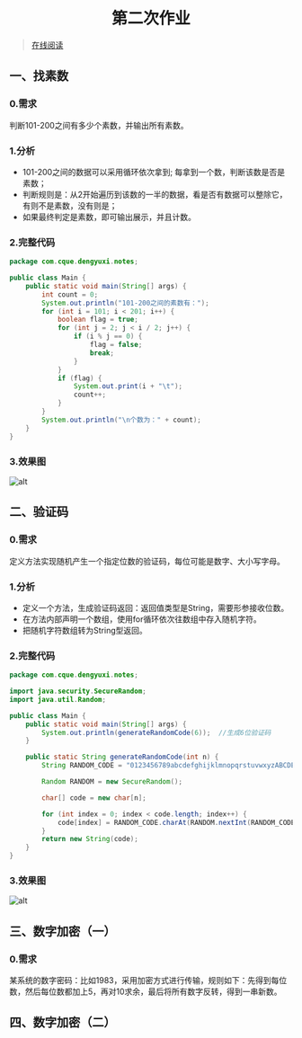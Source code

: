 # <center>第二次作业</center>
> [在线阅读](https://notes.dengyuxi.me/#/java-learn/hw2)

## 一、找素数
### 0.需求
判断101-200之间有多少个素数，并输出所有素数。

### 1.分析
- 101-200之间的数据可以采用循环依次拿到; 每拿到一个数，判断该数是否是素数；
- 判断规则是：从2开始遍历到该数的一半的数据，看是否有数据可以整除它，有则不是素数，没有则是；
- 如果最终判定是素数，即可输出展示，并且计数。

### 2.完整代码
```java
package com.cque.dengyuxi.notes;

public class Main {
    public static void main(String[] args) {
        int count = 0;
        System.out.println("101-200之间的素数有：");
        for (int i = 101; i < 201; i++) {
            boolean flag = true;
            for (int j = 2; j < i / 2; j++) {
                if (i % j == 0) {
                    flag = false;
                    break;
                }
            }
            if (flag) {
                System.out.print(i + "\t");
                count++;
            }
        }
        System.out.println("\n个数为：" + count);
    }
}
```

### 3.效果图
![alt](https://cdn.staticaly.com/gh/d-yx/my-images@main/notes/java-learn-hw2-2.webp)


## 二、验证码
### 0.需求
定义方法实现随机产生一个指定位数的验证码，每位可能是数字、大小写字母。

### 1.分析
- 定义一个方法，生成验证码返回：返回值类型是String，需要形参接收位数。
- 在方法内部声明一个数组，使用for循环依次往数组中存入随机字符。
- 把随机字符数组转为String型返回。

### 2.完整代码
```java
package com.cque.dengyuxi.notes;

import java.security.SecureRandom;
import java.util.Random;

public class Main {
    public static void main(String[] args) {
        System.out.println(generateRandomCode(6));  //生成6位验证码
    }

    public static String generateRandomCode(int n) {
        String RANDOM_CODE = "0123456789abcdefghijklmnopqrstuvwxyzABCDEFGHIJKLMNOPQRSTUVWXYZ";

        Random RANDOM = new SecureRandom();

        char[] code = new char[n];

        for (int index = 0; index < code.length; index++) {
            code[index] = RANDOM_CODE.charAt(RANDOM.nextInt(RANDOM_CODE.length()));
        }
        return new String(code);
    }
}
```

### 3.效果图
![alt](https://cdn.staticaly.com/gh/d-yx/my-images@main/notes/java-learn-hw-3.webp)


## 三、数字加密（一）
### 0.需求
某系统的数字密码：比如1983，采用加密方式进行传输，规则如下：先得到每位数，然后每位数都加上5，再对10求余，最后将所有数字反转，得到一串新数。


## 四、数字加密（二）

